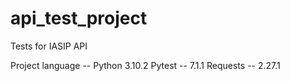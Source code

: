 # api_test_project
Tests for IASIP API

Project language -- Python 3.10.2 
Pytest -- 7.1.1 
Requests -- 2.27.1


